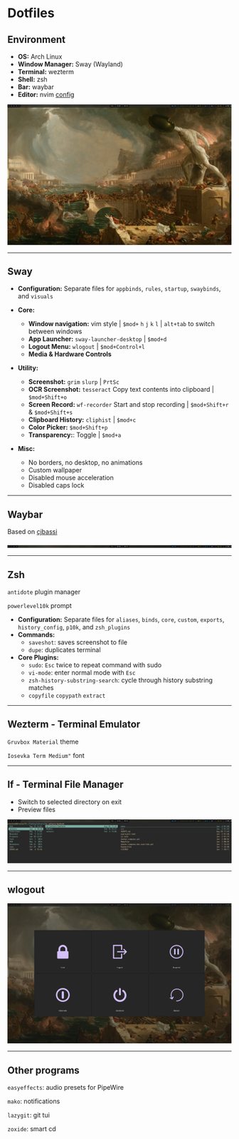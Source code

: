 # Dotfiles

## Environment

*   **OS:** Arch Linux
*   **Window Manager:** Sway (Wayland)
*   **Terminal:** wezterm
*   **Shell:** zsh
*   **Bar:** waybar
*   **Editor:** nvim [config](https://github.com/OrestesK/nvim)

![Sway Desktop](./README/general.png)

---

## Sway

*   **Configuration:** Separate files for `appbinds`, `rules`, `startup`, `swaybinds`, and `visuals`
*   **Core:**
    *   **Window navigation:** vim style | `$mod+` `h` `j` `k` `l` | `alt+tab` to switch between windows
    *   **App Launcher:** `sway-launcher-desktop` | `$mod+d`
    *   **Logout Menu:** `wlogout` | `$mod+Control+l`
    *   **Media & Hardware Controls**

*   **Utility:**
    *   **Screenshot:** `grim` `slurp` | `PrtSc`
    *   **OCR Screenshot:** `tesseract` Copy text contents into clipboard | `$mod+Shift+o`
    *   **Screen Record:** `wf-recorder` Start and stop recording  | `$mod+Shift+r` & `$mod+Shift+s`
    *   **Clipboard History:** `cliphist` | `$mod+c`
    *   **Color Picker:** `$mod+Shift+p`
    *   **Transparency:**: Toggle | `$mod+a`
*   **Misc:**
    *   No borders, no desktop, no animations
    *   Custom wallpaper
    *   Disabled mouse acceleration
    *   Disabled caps lock

---

## Waybar

Based on [cjbassi](https://github.com/Alexays/Waybar/wiki/Examples#cjbassis-configuration)

![waybar](./README/waybar.png)

---

## Zsh

`antidote` plugin manager

`powerlevel10k` prompt

*   **Configuration:** Separate files for `aliases`, `binds`, `core`, `custom`, `exports`, `history_config`, `p10k`, and `zsh_plugins`
*   **Commands:**
    *   `saveshot`: saves screenshot to file
    *   `dupe`: duplicates terminal
*   **Core Plugins:**
    *   `sudo`: `Esc` twice to repeat command with sudo
    *   `vi-mode`: enter normal mode with `Esc`
    *   `zsh-history-substring-search`: cycle through history substring matches
    *   `copyfile` `copypath` `extract`

---

## Wezterm - Terminal Emulator

`Gruvbox Material` theme

`Iosevka Term Medium"` font

---

## lf - Terminal File Manager

- Switch to selected directory on exit
- Preview files

![lf](./README/lf.png)

---

## wlogout

![wlogout](./README/wlogout.png)

---

## Other programs

`easyeffects`: audio presets for PipeWire

`mako`: notifications

`lazygit`: git tui

`zoxide`: smart cd
